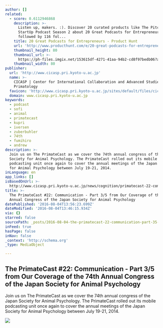 ```yaml
---
author: []
related:
  - score: 0.6112946868
    description: >-
      Listen up, makers. :). Discover 20 curated products like The Pitch and
      StartUp Podcast Season 2 about 20 Great Podcasts for Entrepreneurs
      followed by 116 fol...
    title: 20 Great Podcasts for Entrepreneurs - Product Hunt
    url: 'http://www.producthunt.com/e/20-great-podcasts-for-entrepreneurs'
    thumbnail_height: 80
    thumbnail_url: >-
      https://ph-files.imgix.net/153615df-4271-41aa-94b2-cd8f97bedb06?auto=format&fit=crop&h=80&w=80&codec=mozjpeg&cs=strip
    thumbnail_width: 80
publisher:
  url: 'http://www.cicasp.pri.kyoto-u.ac.jp'
  name: >-
    CICASP | Center for International Collaboration and Advanced Studies in
    Primatology
  favicon: 'http://www.cicasp.pri.kyoto-u.ac.jp/sites/default/files/cicasp_favicon.ico'
  domain: www.cicasp.pri.kyoto-u.ac.jp
keywords:
  - podcast
  - sofi
  - animal
  - primatecast
  - kupri
  - iversen
  - zuberbuhler
  - 74th
  - fumihiro
  - andrew
description: >-
  Join us on The PrimateCast as we cover the 74th annual congress of the Japan
  Society for Animal Psychology. The PrimateCast rolled out its mobile
  podcasting unit once again to cover the annual meetings of the Japan Society
  for Animal Psychology between July 19-21, 2014.
inLanguage: en
app_links: []
isBasedOnUrl: >-
  http://www.cicasp.pri.kyoto-u.ac.jp/news/cognition/primatecast-22-communication-part-35-our-coverage-74th-annual-congress-japan-society-
title: >-
  The PrimateCast #22: Communication - Part 3/5 from Our Coverage of the 74th
  Annual Congress of the Japan Society for Animal Psychology
datePublished: '2016-08-04T13:56:23.699Z'
dateModified: '2016-08-04T13:46:15.934Z'
via: {}
starred: false
sourcePath: _posts/2016-08-04-the-primatecast-22-communication-part-35-from-our-cover.md
inFeed: true
hasPage: false
inNav: false
_context: 'http://schema.org'
_type: MediaObject

---
```

<article style=""><h1>The PrimateCast #22: Communication - Part 3/5 from Our Coverage of the 74th Annual Congress of the Japan Society for Animal Psychology</h1><p>Join us on The PrimateCast as we cover the 74th annual congress of the Japan Society for Animal Psychology. The PrimateCast rolled out its mobile podcasting unit once again to cover the annual meetings of the Japan Society for Animal Psychology between July 19-21, 2014.</p><img src="http://www.cicasp.pri.kyoto-u.ac.jp/sites/default/files/news/news_image_1.png" /></article>